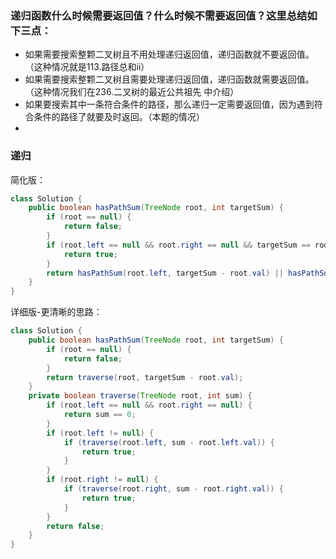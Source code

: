 ### 递归函数什么时候需要返回值？什么时候不需要返回值？这里总结如下三点：

- 如果需要搜索整颗二叉树且不用处理递归返回值，递归函数就不要返回值。（这种情况就是113.路径总和ii）
- 如果需要搜索整颗二叉树且需要处理递归返回值，递归函数就需要返回值。 （这种情况我们在236.二叉树的最近公共祖先 中介绍）
- 如果要搜索其中一条符合条件的路径，那么递归一定需要返回值，因为遇到符合条件的路径了就要及时返回。（本题的情况）
- 
### 递归
简化版：
```java
class Solution {
    public boolean hasPathSum(TreeNode root, int targetSum) {
        if (root == null) {
            return false;
        }
        if (root.left == null && root.right == null && targetSum == root.val) {
            return true;
        }
        return hasPathSum(root.left, targetSum - root.val) || hasPathSum(root.right, targetSum - root.val);
    }
}
```
详细版-更清晰的思路：
```java
class Solution {
    public boolean hasPathSum(TreeNode root, int targetSum) {
        if (root == null) {
            return false;
        }
        return traverse(root, targetSum - root.val);
    }
    private boolean traverse(TreeNode root, int sum) {
        if (root.left == null && root.right == null) {
            return sum == 0;
        }
        if (root.left != null) {
            if (traverse(root.left, sum - root.left.val)) {
                return true;
            }
        }
        if (root.right != null) {
            if (traverse(root.right, sum - root.right.val)) {
                return true;
            }
        }
        return false;
    }
}
```